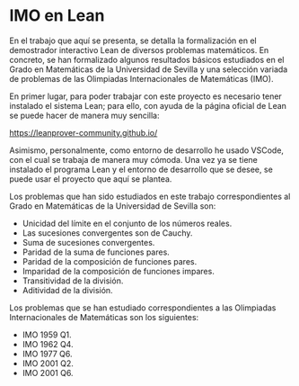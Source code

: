 # IMO en Lean

En el trabajo que aquí se presenta, se detalla la formalización en el demostrador interactivo
Lean de diversos problemas matemáticos. En concreto, se han formalizado algunos resultados
básicos estudiados en el Grado en Matemáticas de la Universidad de Sevilla y una selección
variada de problemas de las Olimpiadas Internacionales de Matemáticas (IMO).

En primer lugar, para poder trabajar con este proyecto es necesario tener instalado el 
sistema Lean; para ello, con ayuda de la página oficial de Lean se puede hacer de manera
muy sencilla:

https://leanprover-community.github.io/

Asimismo, personalmente, como entorno de desarrollo he usado VSCode, con el cual se trabaja
de manera muy cómoda. Una vez ya se tiene instalado el programa Lean y el entorno de desarrollo
que se desee, se puede usar el proyecto que aquí se plantea.

Los problemas que han sido estudiados en este trabajo correspondientes al Grado en Matemáticas
de la Universidad de Sevilla son:
- Unicidad del límite en el conjunto de los números reales.
- Las sucesiones convergentes son de Cauchy.
- Suma de sucesiones convergentes.
- Paridad de la suma de funciones pares.
- Paridad de la composición de funciones pares.
- Imparidad de la composición de funciones impares.
- Transitividad de la división.
- Aditividad de la división.

Los problemas que se han estudiado correspondientes a las Olimpiadas Internacionales de Matemáticas
son los siguientes:
- IMO 1959 Q1.
- IMO 1962 Q4.
- IMO 1977 Q6.
- IMO 2001 Q2.
- IMO 2001 Q6.

